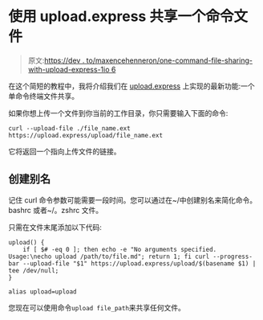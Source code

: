 # 使用 upload.express 共享一个命令文件

> 原文:[https://dev . to/maxencehenneron/one-command-file-sharing-with-upload-express-1io 6](https://dev.to/maxencehenneron/one-command-file-sharing-with-upload-express-1io6)

在这个简短的教程中，我将介绍我们在 [upload.express](https://upload.express) 上实现的最新功能:一个单命令终端文件共享。

如果你想上传一个文件到你当前的工作目录，你只需要输入下面的命令:

```
curl --upload-file ./file_name.ext https://upload.express/upload/file_name.ext 
```

它将返回一个指向上传文件的链接。

## [](#creating-an-alias)创建别名

记住 curl 命令参数可能需要一段时间。您可以通过在~/中创建别名来简化命令。bashrc 或者~/。zshrc 文件。

只需在文件末尾添加以下代码:

```
upload() {
    if [ $# -eq 0 ]; then echo -e "No arguments specified. Usage:\necho upload /path/to/file.md"; return 1; fi curl --progress-bar --upload-file "$1" https://upload.express/upload/$(basename $1) | tee /dev/null;
}

alias upload=upload 
```

您现在可以使用命令`upload file_path`来共享任何文件。